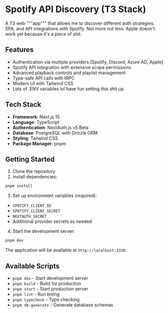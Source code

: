 # Spotify API Discovery (T3 Stack)

A T3 web """app""" that allows me to discover different auth strategies, SPA, and API integrations with Spotify. Not more not less.
Apple doesn't work yet because it's a piece of shit.

## Features

- Authentication via multiple providers [Spotify, Discord, Azure AD, Apple]
- Spotify API integration with extensive scope permissions
- Advanced playback controls and playlist management
- Type-safe API calls with tRPC
- Modern UI with Tailwind CSS
- Lots of .ENV variables lol have fun setting this shit up.

## Tech Stack

- **Framework**: Next.js 15
- **Language**: TypeScript
- **Authentication**: NextAuth.js v5 Beta
- **Database**: PostgreSQL with Drizzle ORM
- **Styling**: Tailwind CSS
- **Package Manager**: pnpm

## Getting Started

1. Clone the repository
2. Install dependencies:

```bash
pnpm install
```

3. Set up environment variables (required):

- `SPOTIFY_CLIENT_ID`
- `SPOTIFY_CLIENT_SECRET`
- `NEXTAUTH_SECRET`
- Additional provider secrets as needed

4. Start the development server:

```bash
pnpm dev
```

The application will be available at `http://localhost:3310`.

## Available Scripts

- `pnpm dev` - Start development server
- `pnpm build` - Build for production
- `pnpm start` - Start production server
- `pnpm lint` - Run linting
- `pnpm typecheck` - Type checking
- `pnpm db:generate` - Generate database schemas
